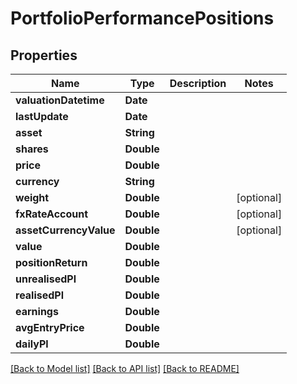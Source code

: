 # PortfolioPerformancePositions

## Properties
Name | Type | Description | Notes
------------ | ------------- | ------------- | -------------
**valuationDatetime** | **Date** |  | 
**lastUpdate** | **Date** |  | 
**asset** | **String** |  | 
**shares** | **Double** |  | 
**price** | **Double** |  | 
**currency** | **String** |  | 
**weight** | **Double** |  | [optional] 
**fxRateAccount** | **Double** |  | [optional] 
**assetCurrencyValue** | **Double** |  | [optional] 
**value** | **Double** |  | 
**positionReturn** | **Double** |  | 
**unrealisedPl** | **Double** |  | 
**realisedPl** | **Double** |  | 
**earnings** | **Double** |  | 
**avgEntryPrice** | **Double** |  | 
**dailyPl** | **Double** |  | 

[[Back to Model list]](../README.md#documentation-for-models) [[Back to API list]](../README.md#documentation-for-api-endpoints) [[Back to README]](../README.md)


